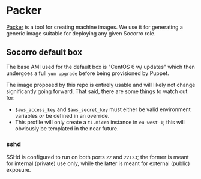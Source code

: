# Packer

[Packer](https://www.packer.io) is a tool for creating machine images. We use
it for generating a generic image suitable for deploying any given Socorro
role.

## Socorro default box

The base AMI used for the default box is "CentOS 6 w/ updates" which then
undergoes a full `yum upgrade` before being provisioned by Puppet.

The image proposed by this repo is entirely usable and will likely not change
significantly going forward.  That said, there are some things to watch out
for:
* `$aws_access_key` and `$aws_secret_key` must either be valid environment
  variables *or* be defined in an override.
* This profile will only create a `t1.micro` instance in `eu-west-1`; this
  will obviously be templated in the near future.

### sshd

SSHd is configured to run on both ports `22` and `22123`; the former is meant for internal (private) use only, while the latter is meant for external (public) exposure.
